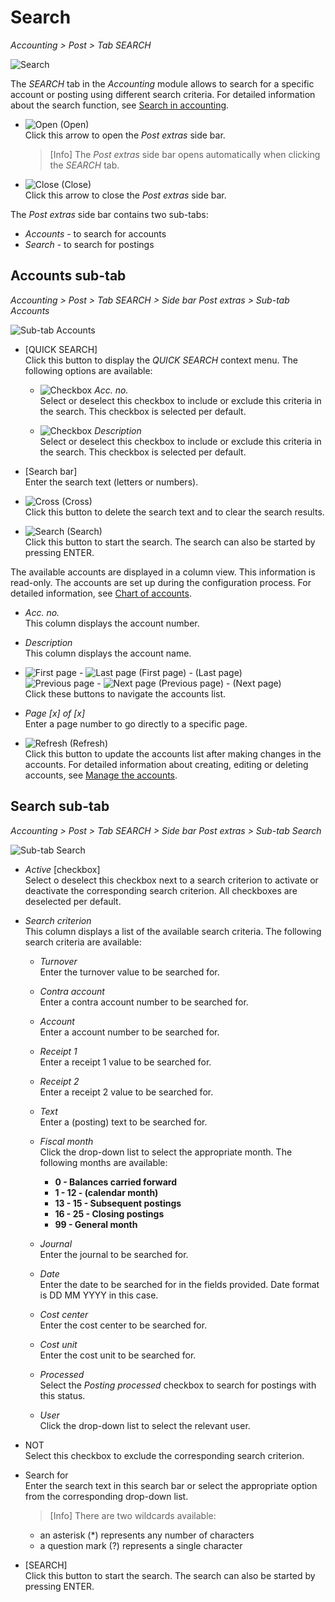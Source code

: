 # Search

*Accounting > Post > Tab SEARCH*

![Search](../../Assets/Screenshots/RetailSuiteAccounting/Book/Search/Search01.png "[Search]")

The *SEARCH* tab in the *Accounting* module allows to search for a specific account or posting using different search criteria. For detailed information about the search function, see [Search in accounting](../Operation/14_SearchAccounting.md).


- ![Open](../../Assets/Icons/Back02.png "[Open]") (Open)   
Click this arrow to open the *Post extras* side bar.

  > [Info] The *Post extras* side bar opens automatically when clicking the *SEARCH* tab.

- ![Close](../../Assets/Icons/Close.png "[Close]") (Close)  
Click this arrow to close the *Post extras* side bar.



The *Post extras* side bar contains two sub-tabs:

  - *Accounts* - to search for accounts
  - *Search* - to search for postings

## Accounts sub-tab

*Accounting > Post > Tab SEARCH > Side bar Post extras > Sub-tab Accounts*

  ![Sub-tab Accounts](../../Assets/Screenshots/RetailSuiteAccounting/Book/Search/BookExtrasAccounts.png "[Sub-tab Accounts]")

- [QUICK SEARCH]  
Click this button to display the *QUICK SEARCH* context menu. The following options are available:

  - ![Checkbox](../../Assets/Icons/Checkbox.png "[Checkbox]") *Acc. no.*  
  Select or deselect this checkbox to include or exclude this criteria in the search. This checkbox is selected per default.

  - ![Checkbox](../../Assets/Icons/Checkbox.png "[Checkbox]") *Description*  
  Select or deselect this checkbox to include or exclude this criteria in the search. This checkbox is selected per default.

- [Search bar]  
Enter the search text (letters or numbers).

- ![Cross](../../Assets/Icons/Cross02.png "[Cross]") (Cross)  
Click this button to delete the search text and to clear the search results.

- ![Search](../../Assets/Icons/Search.png "[Search]") (Search)  
Click this button to start the search. The search can also be started by pressing ENTER.

The available accounts are displayed in a column view. This information is read-only. The accounts are set up during the configuration process. For detailed information, see [Chart of accounts](../Integration/01_RunAccountingWizard.md#chart-of-accounts).

- *Acc. no.*  
This column displays the account number.

- *Description*  
This column displays the account name.


- ![First page](../../Assets/Icons/FirstPage.png "[First page]") - ![Last page](../../Assets/Icons/LastPage.png "[Last page]") (First page) - (Last page)  
 ![Previous page](../../Assets/Icons/PreviousPage.png "[Previous page]") - ![Next page](../../Assets/Icons/NextPage.png "[Next page]") (Previous page) - (Next page)  
Click these buttons to navigate the accounts list.

- *Page [x] of [x]*  
Enter a page number to go directly to a specific page.

- ![Refresh](../../Assets/Icons/Refresh01.png "[Refresh]") (Refresh)  
 Click this button to update the accounts list after making changes in the accounts. For detailed information about creating, editing or deleting accounts, see [Manage the accounts](../Integration/02_ManageAccounts.md).


## Search sub-tab

*Accounting > Post > Tab SEARCH > Side bar Post extras > Sub-tab Search*

  ![Sub-tab Search](../../Assets/Screenshots/RetailSuiteAccounting/Book/Search/BookExtrasSearch.png "[Sub-tab Search]")

- *Active* [checkbox]  
Select o deselect this checkbox next to a search criterion to activate or deactivate the corresponding search criterion. All checkboxes are deselected per default.

- *Search criterion*  
This column displays a list of the available search criteria. The following search criteria are available:

  - *Turnover*  
  Enter the turnover value to be searched for.

  - *Contra account*  
  Enter a contra account number to be searched for.

  - *Account*  
  Enter a account number to be searched for.

  - *Receipt 1*  
  Enter a receipt 1 value to be searched for.

  - *Receipt 2*  
  Enter a receipt 2 value to be searched for.

  - *Text*  
  Enter a (posting) text to be searched for.

  - *Fiscal month*  
    Click the drop-down list to select the appropriate month. The following months are available:

      - **0 - Balances carried forward**
      - **1 - 12 - (calendar month)**
      - **13 - 15 - Subsequent postings**
      - **16 - 25 - Closing postings**
      - **99 - General month**  

  - *Journal*  
  Enter the journal to be searched for.

  - *Date*  
  Enter the date to be searched for in the fields provided. Date format is DD MM YYYY in this case.

  - *Cost center*  
  Enter the cost center to be searched for.

  - *Cost unit*  
  Enter the cost unit to be searched for.

  - *Processed*  
  Select the *Posting processed* checkbox to search for postings with this status.

  - *User*  
  Click the drop-down list to select the relevant user.

- NOT  
Select this checkbox to exclude the corresponding search criterion.

- Search for  
Enter the search text in this search bar or select the appropriate option from the corresponding drop-down list.  

  > [Info] There are two wildcards available:  
  - an asterisk (*) represents any number of characters
  - a question mark (?) represents a single character


- [SEARCH]  
Click this button to start the search. The search can also be started by pressing ENTER.
